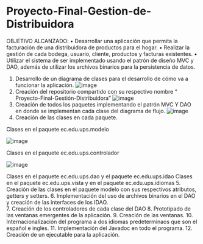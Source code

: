# Proyecto-Final-Gestion-de-Distribuidora

OBJETIVO ALCANZADO:
•	Desarrollar una aplicación que permita la facturación de una distribuidora de productos para el hogar. 
•	Realizar la gestión de cada bodega, usuario, cliente, productos y facturas existentes.
•	Utilizar el sistema de ser implementado usando el patrón de diseño MVC y DAO, además de utilizar los archivos binarios para la persistencia de datos.

1.	Desarrollo de un diagrama de clases para el desarrollo de cómo va a funcionar la aplicación.
![image](https://user-images.githubusercontent.com/64883110/89015024-05ca3f00-d2dc-11ea-834d-559455a0d252.png)
2.	Creación del repositorio compartido con su respectivo nombre “ Proyecto-Final-Gestión-Distribuidora”
![image](https://user-images.githubusercontent.com/64883110/89015173-3f9b4580-d2dc-11ea-869f-4ec9a3b3c157.png)
3.	Creación de todos los paquetes implementando el patrón MVC Y DAO en donde se implementan cada clase del diagrama de flujo.
![image](https://user-images.githubusercontent.com/64883110/89015356-81c48700-d2dc-11ea-932b-55977c136c69.png)
4.	Creación de las clases en cada paquete.

Clases en el paquete ec.edu.ups.modelo

![image](https://user-images.githubusercontent.com/64883110/89015506-c0f2d800-d2dc-11ea-8bce-cc3c069d7fb7.png)

Clases en el paquete ec.edu.ups.controlador

![image](https://user-images.githubusercontent.com/64883110/89015506-c0f2d800-d2dc-11ea-8bce-cc3c069d7fb7.png)

Clases en el paquete ec.edu.ups.dao y el paquete ec.edu.ups.idao
Clases en el paquete ec.edu.ups.vista y en el paquete ec.edu.ups.idiomas
5.	Creación de las clases en el paquete modelo con sus respectivos atributos, getters y setters.
6.	Implementación del uso de archivos binarios en el DAO y creación de las interfaces de los IDAO.                       
7.	Creación de los controladores de cada clase del DAO
8.	Prototipado de las ventanas emergentes de la aplicación.
9.	Creación de las ventanas. 
10.	Internacionalización del programa a dos idiomas predeterminaos que son el español e ingles.
11.	Implementación del Javadoc en todo el programa.
12.	Creación de un ejecutable para la aplicación.
